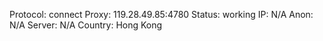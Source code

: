 Protocol: connect
Proxy: 119.28.49.85:4780
Status: working
IP: N/A
Anon: N/A
Server: N/A
Country: Hong Kong

